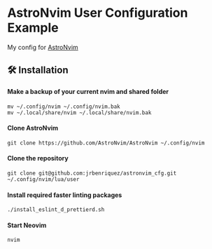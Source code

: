 # AstroNvim User Configuration Example

My config for [AstroNvim](https://github.com/AstroNvim/AstroNvim)

## 🛠️ Installation

#### Make a backup of your current nvim and shared folder

```shell
mv ~/.config/nvim ~/.config/nvim.bak
mv ~/.local/share/nvim ~/.local/share/nvim.bak
```

#### Clone AstroNvim

```shell
git clone https://github.com/AstroNvim/AstroNvim ~/.config/nvim
```

#### Clone the repository

```shell
git clone git@github.com:jrbenriquez/astronvim_cfg.git ~/.config/nvim/lua/user
```

#### Install required faster linting packages
```shell
./install_eslint_d_prettierd.sh
```

#### Start Neovim

```shell
nvim
```
